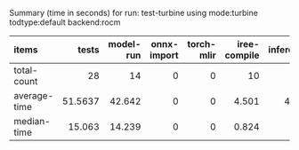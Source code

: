 Summary (time in seconds) for run: test-turbine using mode:turbine todtype:default backend:rocm

| items        |   tests |   model-run |   onnx-import |   torch-mlir |   iree-compile |   inference |
|:-------------|--------:|------------:|--------------:|-------------:|---------------:|------------:|
| total-count  | 28      |      14     |             0 |            0 |         10     |       1     |
| average-time | 51.5637 |      42.642 |             0 |            0 |          4.501 |       4.421 |
| median-time  | 15.063  |      14.239 |             0 |            0 |          0.824 |       0     |
